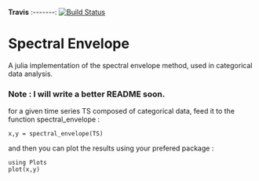 **Travis**
:-------:
[![Build Status](https://travis-ci.com/johncwok/SpectralEnvelope.jl.svg?branch=master)](https://travis-ci.com/johncwok/SpectralEnvelope.jl)


# Spectral Envelope
A julia implementation of the spectral envelope method, used in categorical data analysis.

### Note : I will write a better README soon.

for a given time series TS composed of categorical data, feed it to the function spectral_envelope :
```
x,y = spectral_envelope(TS)
```
and then you can plot the results using your prefered package :
```
using Plots
plot(x,y)
```


